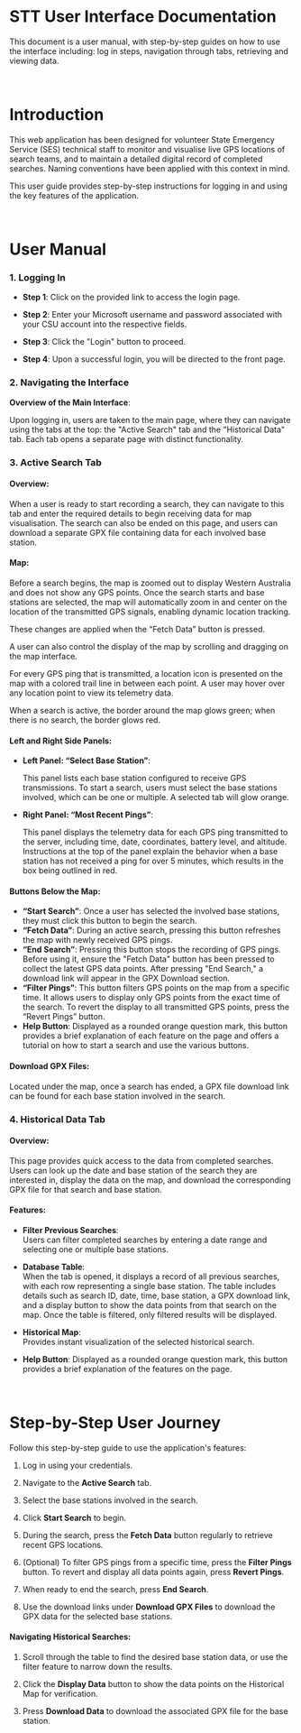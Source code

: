 # STT User Interface Documentation

This document is a user manual, with step-by-step guides on how to use the interface including: log in steps, navigation through tabs, retrieving and viewing data.

<br>

# Introduction
This web application has been designed for volunteer State Emergency Service (SES) technical staff to monitor and visualise live GPS locations of search teams, and to maintain a detailed digital record of completed searches. Naming conventions have been applied with this context in mind.

This user guide provides step-by-step instructions for logging in and using the key features of the application.

<br>

# User Manual

### 1. Logging In
- **Step 1**: Click on the provided link to access the login page.

- **Step 2**: Enter your Microsoft username and password associated with your CSU account into the respective fields.

- **Step 3**: Click the "Login" button to proceed.

- **Step 4**: Upon a successful login, you will be directed to the front page.

### 2. Navigating the Interface

**Overview of the Main Interface**:  

Upon logging in, users are taken to the main page, where they can navigate using the tabs at the top: the "Active Search" tab and the "Historical Data" tab. Each tab opens a separate page with distinct functionality.

### 3. Active Search Tab

#### Overview:
When a user is ready to start recording a search, they can navigate to this tab and enter the required details to begin receiving data for map visualisation. The search can also be ended on this page, and users can download a separate GPX file containing data for each involved base station.

#### Map:
Before a search begins, the map is zoomed out to display Western Australia and does not show any GPS points. Once the search starts and base stations are selected, the map will automatically zoom in and center on the location of the transmitted GPS signals, enabling dynamic location tracking. 

These changes are applied when the “Fetch Data” button is pressed.  

A user can also control the display of the map by scrolling and dragging on the map interface.  

For every GPS ping that is transmitted, a location icon is presented on the map with a colored trail line in between each point. A user may hover over any location point to view its telemetry data.

When a search is active, the border around the map glows green; when there is no search, the border glows red.

#### Left and Right Side Panels:

- **Left Panel: “Select Base Station”**:  

  This panel lists each base station configured to receive GPS transmissions. To start a search, users must select the base stations involved, which can be one or multiple. A selected tab will glow orange.

- **Right Panel: “Most Recent Pings”**:  

  This panel displays the telemetry data for each GPS ping transmitted to the server, including time, date, coordinates, battery level, and altitude. Instructions at the top of the panel explain the behavior when a base station has not received a ping for over 5 minutes, which results in the box being outlined in red.

#### Buttons Below the Map:
- **“Start Search”**: Once a user has selected the involved base stations, they must click this button to begin the search.
- **“Fetch Data”**: During an active search, pressing this button refreshes the map with newly received GPS pings.
- **“End Search”**: Pressing this button stops the recording of GPS pings. Before using it, ensure the "Fetch Data" button has been pressed to collect the latest GPS data points. After pressing "End Search," a download link will appear in the GPX Download section.
- **“Filter Pings”**: This button filters GPS points on the map from a specific time. It allows users to display only GPS points from the exact time of the search. To revert the display to all transmitted GPS points, press the “Revert Pings” button.
- **Help Button**: Displayed as a rounded orange question mark, this button provides a brief explanation of each feature on the page and offers a tutorial on how to start a search and use the various buttons.

#### Download GPX Files:
Located under the map, once a search has ended, a GPX file download link can be found for each base station involved in the search.

### 4. Historical Data Tab

#### Overview:
This page provides quick access to the data from completed searches. Users can look up the date and base station of the search they are interested in, display the data on the map, and download the corresponding GPX file for that search and base station.

#### Features:
- **Filter Previous Searches**:  
  Users can filter completed searches by entering a date range and selecting one or multiple base stations.

- **Database Table**:  
  When the tab is opened, it displays a record of all previous searches, with each row representing a single base station. The table includes details such as search ID, date, time, base station, a GPX download link, and a display button to show the data points from that search on the map. Once the table is filtered, only filtered results will be displayed.

- **Historical Map**:  
  Provides instant visualization of the selected historical search.

- **Help Button**: Displayed as a rounded orange question mark, this button provides a brief explanation of the features on the page.

<br>

#  Step-by-Step User Journey

Follow this step-by-step guide to use the application's features:

1. Log in using your credentials.

2. Navigate to the **Active Search** tab.

3. Select the base stations involved in the search.

4. Click **Start Search** to begin.

5. During the search, press the **Fetch Data** button regularly to retrieve recent GPS locations.

6. (Optional) To filter GPS pings from a specific time, press the **Filter Pings** button. To revert and display all data points again, press **Revert Pings**.

7. When ready to end the search, press **End Search**.

8. Use the download links under **Download GPX Files** to download the GPX data for the selected base stations.

#### Navigating Historical Searches:
1. Scroll through the table to find the desired base station data, or use the filter feature to narrow down the results.

2. Click the **Display Data** button to show the data points on the Historical Map for verification.

3. Press **Download Data** to download the associated GPX file for the base station.
